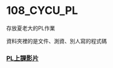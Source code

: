 # 108_CYCU_PL

存放夏老大的PL作業

資料夾裡的是文件、測資、別人寫的程式碼

### <a href="https://www.youtube.com/playlist?list=PL4FbYbR7l9P7nnCbfR_3fopxqveKWrtJh">PL上課影片</a>
